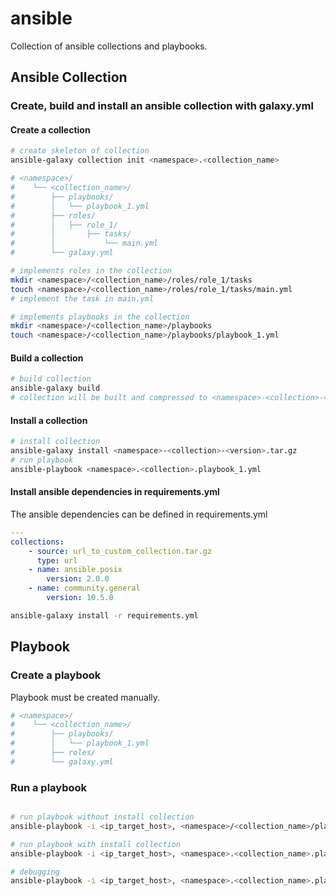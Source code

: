 # ansible

Collection of ansible collections and playbooks.

## Ansible Collection

### Create, build and install an ansible collection with galaxy.yml

#### Create a collection

```bash
# create skeleton of collection
ansible-galaxy collection init <namespace>.<collection_name>

# <namespace>/
#    └── <collection_name>/
#        ├── playbooks/
#        │   └── playbook_1.yml
#        ├── roles/
#        │   ├── role_1/
#        │       ├── tasks/
#        │           └── main.yml
#        └── galaxy.yml

# implements roles in the collection
mkdir <namespace>/<collection_name>/roles/role_1/tasks
touch <namespace>/<collection_name>/roles/role_1/tasks/main.yml
# implement the task in main.yml

# implements playbooks in the collection
mkdir <namespace>/<collection_name>/playbooks
touch <namespace>/<collection_name>/playbooks/playbook_1.yml
```

#### Build a collection

```bash
# build collection 
ansible-galaxy build
# collection will be built and compressed to <namespace>-<collection>-<version>.tar.gz 
```

#### Install a collection

```bash
# install collection 
ansible-galaxy install <namespace>-<collection>-<version>.tar.gz
# run playbook
ansible-playbook <namespace>.<collection>.playbook_1.yml 
```

#### Install ansible dependencies in requirements.yml

The ansible dependencies can be defined in requirements.yml

```yaml
---
collections:
    - source: url_to_custom_collection.tar.gz
      type: url
    - name: ansible.posix
        version: 2.0.0
    - name: community.general
        version: 10.5.0
```

```bash
ansible-galaxy install -r requirements.yml
```

## Playbook

### Create a playbook

Playbook must be created manually.

```bash
# <namespace>/
#    └── <collection_name>/
#        ├── playbooks/
#        │   └── playbook_1.yml
#        ├── roles/
#        └── galaxy.yml
```

### Run a playbook

```bash

# run playbook without install collection
ansible-playbook -i <ip_target_host>, <namespace>/<collection_name>/playbooks/playbook_1.yml -u <ssh_user_on_target_host> --private-key <path_to_ssh_private_key>

# run playbook with install collection
ansible-playbook -i <ip_target_host>, <namespace>.<collection_name>.playbook_1.yml

# debugging
ansible-playbook -i <ip_target_host>, <namespace>.<collection_name>.playbook_1.yml -vvv
```
